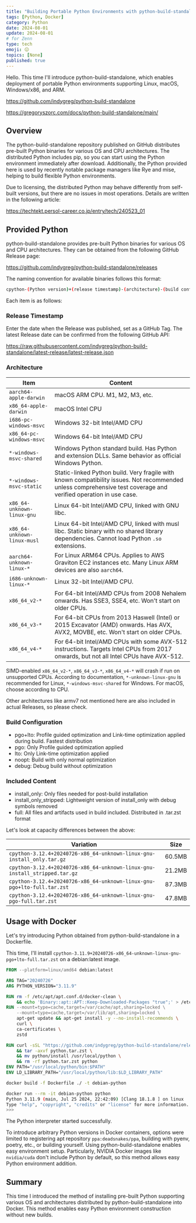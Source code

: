 ```yaml
---
title: "Building Portable Python Environments with python-build-standalone and Docker"
tags: [Python, Docker]
category: Python
date: 2024-08-01
update: 2024-08-01
# for Zenn
type: tech
emoji: 😖
topics: [None]
published: true
---
```


Hello. This time I'll introduce python-build-standalone, which enables deployment of portable Python environments supporting Linux, macOS, Windows/x86, and ARM.

<https://github.com/indygreg/python-build-standalone>

<https://gregoryszorc.com/docs/python-build-standalone/main/>

## Overview

The python-build-standalone repository published on GitHub distributes pre-built Python binaries for various OS and CPU architectures.
The distributed Python includes pip, so you can start using the Python environment immediately after download.
Additionally, the Python provided here is used by recently notable package managers like Rye and mise, helping to build flexible Python environments.

Due to licensing, the distributed Python may behave differently from self-built versions, but there are no issues in most operations. Details are written in the following article:

<https://techtekt.persol-career.co.jp/entry/tech/240523_01>

## Provided Python

python-build-standalone provides pre-built Python binaries for various OS and CPU architectures.
They can be obtained from the following GitHub Release page:

<https://github.com/indygreg/python-build-standalone/releases>

The naming convention for available binaries follows this format:

```bash
cpython-(Python version)+(release timestamp)-(architecture)-(build configuration)-(included content)
```

Each item is as follows:

### Release Timestamp

Enter the date when the Release was published, set as a GitHub Tag.
The latest Release date can be confirmed from the following GitHub API:

<https://raw.githubusercontent.com/indygreg/python-build-standalone/latest-release/latest-release.json>

### Architecture

| Item                        | Content                                                                                                                  |
|-----------------------------|--------------------------------------------------------------------------------------------------------------------------|
| `aarch64-apple-darwin`      | macOS ARM CPU. M1, M2, M3, etc.                                                                                         |
| `x86_64-apple-darwin`       | macOS Intel CPU                                                                                                         |
| `i686-pc-windows-msvc`      | Windows 32-bit Intel/AMD CPU                                                                                            |
| `x86_64-pc-windows-msvc`    | Windows 64-bit Intel/AMD CPU                                                                                            |
| `*-windows-msvc-shared`     | Windows Python standard build. Has Python and extension DLLs. Same behavior as official Windows Python.               |
| `*-windows-msvc-static`     | Static-linked Python build. Very fragile with known compatibility issues. Not recommended unless comprehensive test coverage and verified operation in use case. |
| `x86_64-unknown-linux-gnu`  | Linux 64-bit Intel/AMD CPU, linked with GNU libc.                                                                      |
| `x86_64-unknown-linux-musl` | Linux 64-bit Intel/AMD CPU, linked with musl libc. Static binary with no shared library dependencies. Cannot load Python `.so` extensions. |
| `aarch64-unknown-linux-*`   | For Linux ARM64 CPUs. Applies to AWS Graviton EC2 instances etc. Many Linux ARM devices are also `aarch64`.          |
| `i686-unknown-linux-*`      | Linux 32-bit Intel/AMD CPU.                                                                                             |
| `x86_64_v2-*`               | For 64-bit Intel/AMD CPUs from 2008 Nehalem onwards. Has SSE3, SSE4, etc. Won't start on older CPUs.                 |
| `x86_64_v3-*`               | For 64-bit CPUs from 2013 Haswell (Intel) or 2015 Excavator (AMD) onwards. Has AVX, AVX2, MOVBE, etc. Won't start on older CPUs. |
| `x86_64_v4-*`               | For 64-bit Intel/AMD CPUs with some AVX-512 instructions. Targets Intel CPUs from 2017 onwards, but not all Intel CPUs have AVX-512. |

SIMD-enabled `x86_64_v2-*`, `x86_64_v3-*`, `x86_64_v4-*` will crash if run on unsupported CPUs.
According to documentation, `*-unknown-linux-gnu` is recommended for Linux, `*-windows-msvc-shared` for Windows. For macOS, choose according to CPU.

Other architectures like armv7 not mentioned here are also included in actual Releases, so please check.

### Build Configuration

- pgo+lto: Profile guided optimization and Link-time optimization applied during build. Fastest distribution
- pgo: Only Profile guided optimization applied
- lto: Only Link-time optimization applied
- noopt: Build with only normal optimization
- debug: Debug build without optimization

### Included Content

- install_only: Only files needed for post-build installation
- install_only_stripped: Lightweight version of install_only with debug symbols removed
- full: All files and artifacts used in build included. Distributed in .tar.zst format

Let's look at capacity differences between the above:

| Variation                                                                    | Size   |
|----------------------------------------------------------------------------|--------|
| `cpython-3.12.4+20240726-x86_64-unknown-linux-gnu-install_only.tar.gz`     | 60.5MB |
| `cpython-3.12.4+20240726-x86_64-unknown-linux-gnu-install_stripped.tar.gz` | 21.2MB |
| `cpython-3.12.4+20240726-x86_64-unknown-linux-gnu-pgo+lto-full.tar.zst`    | 87.3MB |
| `cpython-3.12.4+20240726-x86_64-unknown-linux-gnu-pgo-full.tar.zst`        | 47.8MB |

## Usage with Docker

Let's try introducing Python obtained from python-build-standalone in a Dockerfile.

This time, I'll install `cpython-3.11.9+20240726-x86_64-unknown-linux-gnu-pgo+lto-full.tar.zst` on a debian:latest image.

```dockerfile
FROM --platform=linux/amd64 debian:latest

ARG TAG="20240726"
ARG PYTHON_VERSION="3.11.9"

RUN rm -f /etc/apt/apt.conf.d/docker-clean \
    && echo 'Binary::apt::APT::Keep-Downloaded-Packages "true";' > /etc/apt/apt.conf.d/keep-cache
RUN --mount=type=cache,target=/var/cache/apt,sharing=locked \
    --mount=type=cache,target=/var/lib/apt,sharing=locked \
    apt-get update && apt-get install -y --no-install-recommends \
    curl \
    ca-certificates \
    zstd

RUN curl -sSL "https://github.com/indygreg/python-build-standalone/releases/download/${TAG}/cpython-${PYTHON_VERSION}+${TAG}-x86_64-unknown-linux-gnu-pgo+lto-full.tar.zst" -o python.tar.zst \
    && tar -axvf python.tar.zst \
    && mv python/install /usr/local/python \
    && rm -rf python.tar.zst python
ENV PATH="/usr/local/python/bin:$PATH"
ENV LD_LIBRARY_PATH="/usr/local/python/lib:$LD_LIBRARY_PATH"
```

```bash
docker build -f Dockerfile ./ -t debian-python

docker run --rm -it debian-python python
Python 3.11.9 (main, Jul 25 2024, 22:42:09) [Clang 18.1.8 ] on linux
Type "help", "copyright", "credits" or "license" for more information.
>>>
```

The Python interpreter started successfully.

To introduce arbitrary Python versions in Docker containers, options were limited to registering apt repository `ppa:deadsnakes/ppa`, building with pyenv, poetry, etc., or building yourself.
Using python-build-standalone enables easy environment setup.
Particularly, NVIDIA Docker images like `nvidia/cuda` don't include Python by default, so this method allows easy Python environment addition.

## Summary

This time I introduced the method of installing pre-built Python supporting various OS and architectures distributed by python-build-standalone into Docker.
This method enables easy Python environment construction without new builds.